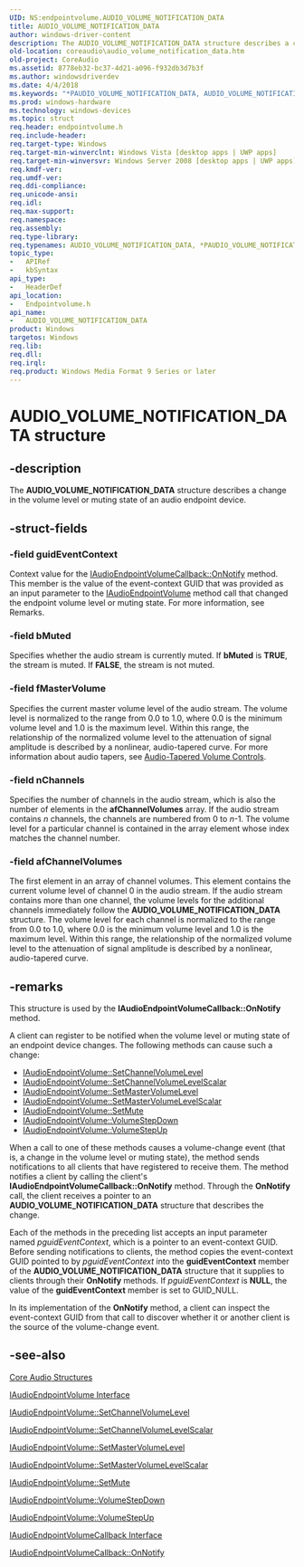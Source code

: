 ```yaml
---
UID: NS:endpointvolume.AUDIO_VOLUME_NOTIFICATION_DATA
title: AUDIO_VOLUME_NOTIFICATION_DATA
author: windows-driver-content
description: The AUDIO_VOLUME_NOTIFICATION_DATA structure describes a change in the volume level or muting state of an audio endpoint device.
old-location: coreaudio\audio_volume_notification_data.htm
old-project: CoreAudio
ms.assetid: 8778eb32-bc37-4d21-a096-f932db3d7b3f
ms.author: windowsdriverdev
ms.date: 4/4/2018
ms.keywords: "*PAUDIO_VOLUME_NOTIFICATION_DATA, AUDIO_VOLUME_NOTIFICATION_DATA, AUDIO_VOLUME_NOTIFICATION_DATA structure [Core Audio], AUDIO_VOLUME_NOTIFICATION_DATAStructure, PAUDIO_VOLUME_NOTIFICATION_DATA, PAUDIO_VOLUME_NOTIFICATION_DATA structure pointer [Core Audio], coreaudio.audio_volume_notification_data, endpointvolume/AUDIO_VOLUME_NOTIFICATION_DATA, endpointvolume/PAUDIO_VOLUME_NOTIFICATION_DATA"
ms.prod: windows-hardware
ms.technology: windows-devices
ms.topic: struct
req.header: endpointvolume.h
req.include-header: 
req.target-type: Windows
req.target-min-winverclnt: Windows Vista [desktop apps | UWP apps]
req.target-min-winversvr: Windows Server 2008 [desktop apps | UWP apps]
req.kmdf-ver: 
req.umdf-ver: 
req.ddi-compliance: 
req.unicode-ansi: 
req.idl: 
req.max-support: 
req.namespace: 
req.assembly: 
req.type-library: 
req.typenames: AUDIO_VOLUME_NOTIFICATION_DATA, *PAUDIO_VOLUME_NOTIFICATION_DATA
topic_type:
-	APIRef
-	kbSyntax
api_type:
-	HeaderDef
api_location:
-	Endpointvolume.h
api_name:
-	AUDIO_VOLUME_NOTIFICATION_DATA
product: Windows
targetos: Windows
req.lib: 
req.dll: 
req.irql: 
req.product: Windows Media Format 9 Series or later
---
```


# AUDIO_VOLUME_NOTIFICATION_DATA structure


## -description



The <b>AUDIO_VOLUME_NOTIFICATION_DATA</b> structure describes a change in the volume level or muting state of an audio endpoint device.




## -struct-fields




### -field guidEventContext

Context value for the <a href="https://msdn.microsoft.com/a8ffad44-c621-4335-a312-16e7d6af2c18">IAudioEndpointVolumeCallback::OnNotify</a> method. This member is the value of the event-context GUID that was provided as an input parameter to the <a href="https://msdn.microsoft.com/5e3e7ffc-8822-4b1b-b9af-206ec1e767e2">IAudioEndpointVolume</a> method call that changed the endpoint volume level or muting state. For more information, see Remarks.


### -field bMuted

Specifies whether the audio stream is currently muted. If <b>bMuted</b> is <b>TRUE</b>, the stream is muted. If <b>FALSE</b>, the stream is not muted.


### -field fMasterVolume

Specifies the current master volume level of the audio stream. The volume level is normalized to the range from 0.0 to 1.0, where 0.0 is the minimum volume level and 1.0 is the maximum level. Within this range, the relationship of the normalized volume level to the attenuation of signal amplitude is described by a nonlinear, audio-tapered curve. For more information about audio tapers, see <a href="https://msdn.microsoft.com/3b1adef5-40e9-4527-aa79-5a71f201fdfc">Audio-Tapered Volume Controls</a>.


### -field nChannels

Specifies the number of channels in the audio stream, which is also the number of elements in the <b>afChannelVolumes</b> array. If the audio stream contains <i>n</i> channels, the channels are numbered from 0 to <i>n</i>-1. The volume level for a particular channel is contained in the array element whose index matches the channel number.


### -field afChannelVolumes

The first element in an array of channel volumes. This element contains the current volume level of channel 0 in the audio stream. If the audio stream contains more than one channel, the volume levels for the additional channels immediately follow the <b>AUDIO_VOLUME_NOTIFICATION_DATA</b> structure. The volume level for each channel is normalized to the range from 0.0 to 1.0, where 0.0 is the minimum volume level and 1.0 is the maximum level. Within this range, the relationship of the normalized volume level to the attenuation of signal amplitude is described by a nonlinear, audio-tapered curve.


## -remarks



This structure is used by the <b>IAudioEndpointVolumeCallback::OnNotify</b> method.

A client can register to be notified when the volume level or muting state of an endpoint device changes. The following methods can cause such a change:

<ul>
<li>
<a href="https://msdn.microsoft.com/51f3b4dd-be9d-4b83-8605-a9962c6709a3">IAudioEndpointVolume::SetChannelVolumeLevel</a>
</li>
<li>
<a href="https://msdn.microsoft.com/2e1f0d1c-060f-45b7-9194-591e45668b52">IAudioEndpointVolume::SetChannelVolumeLevelScalar</a>
</li>
<li>
<a href="https://msdn.microsoft.com/776d7667-f48b-44c0-9441-177b86b52da9">IAudioEndpointVolume::SetMasterVolumeLevel</a>
</li>
<li>
<a href="https://msdn.microsoft.com/d592c197-32fc-4a48-8f37-1cd140895c5e">IAudioEndpointVolume::SetMasterVolumeLevelScalar</a>
</li>
<li>
<a href="https://msdn.microsoft.com/a0ab4fef-8333-4f21-ae8e-74285788ae0e">IAudioEndpointVolume::SetMute</a>
</li>
<li>
<a href="https://msdn.microsoft.com/c334d780-784b-4fa3-bf4f-ea5d65459baf">IAudioEndpointVolume::VolumeStepDown</a>
</li>
<li>
<a href="https://msdn.microsoft.com/35ed44cd-ba91-4b6a-b528-0e22df389d31">IAudioEndpointVolume::VolumeStepUp</a>
</li>
</ul>
When a call to one of these methods causes a volume-change event (that is, a change in the volume level or muting state), the method sends notifications to all clients that have registered to receive them. The method notifies a client by calling the client's <b>IAudioEndpointVolumeCallback::OnNotify</b> method. Through the <b>OnNotify</b> call, the client receives a pointer to an <b>AUDIO_VOLUME_NOTIFICATION_DATA</b> structure that describes the change.

Each of the methods in the preceding list accepts an input parameter named <i>pguidEventContext</i>, which is a pointer to an event-context GUID. Before sending notifications to clients, the method copies the event-context GUID pointed to by <i>pguidEventContext</i> into the <b>guidEventContext</b> member of the <b>AUDIO_VOLUME_NOTIFICATION_DATA</b> structure that it supplies to clients through their <b>OnNotify</b> methods. If <i>pguidEventContext</i> is <b>NULL</b>, the value of the <b>guidEventContext</b> member is set to GUID_NULL.

In its implementation of the <b>OnNotify</b> method, a client can inspect the event-context GUID from that call to discover whether it or another client is the source of the volume-change event. 




## -see-also




<a href="https://msdn.microsoft.com/92585cd4-baa9-4f75-816e-b83f5badad37">Core Audio Structures</a>



<a href="https://msdn.microsoft.com/5e3e7ffc-8822-4b1b-b9af-206ec1e767e2">IAudioEndpointVolume Interface</a>



<a href="https://msdn.microsoft.com/51f3b4dd-be9d-4b83-8605-a9962c6709a3">IAudioEndpointVolume::SetChannelVolumeLevel</a>



<a href="https://msdn.microsoft.com/2e1f0d1c-060f-45b7-9194-591e45668b52">IAudioEndpointVolume::SetChannelVolumeLevelScalar</a>



<a href="https://msdn.microsoft.com/776d7667-f48b-44c0-9441-177b86b52da9">IAudioEndpointVolume::SetMasterVolumeLevel</a>



<a href="https://msdn.microsoft.com/d592c197-32fc-4a48-8f37-1cd140895c5e">IAudioEndpointVolume::SetMasterVolumeLevelScalar</a>



<a href="https://msdn.microsoft.com/a0ab4fef-8333-4f21-ae8e-74285788ae0e">IAudioEndpointVolume::SetMute</a>



<a href="https://msdn.microsoft.com/c334d780-784b-4fa3-bf4f-ea5d65459baf">IAudioEndpointVolume::VolumeStepDown</a>



<a href="https://msdn.microsoft.com/35ed44cd-ba91-4b6a-b528-0e22df389d31">IAudioEndpointVolume::VolumeStepUp</a>



<a href="https://msdn.microsoft.com/0b631d1b-f89c-4789-a09c-875b24a48a89">IAudioEndpointVolumeCallback Interface</a>



<a href="https://msdn.microsoft.com/a8ffad44-c621-4335-a312-16e7d6af2c18">IAudioEndpointVolumeCallback::OnNotify</a>
 

 

